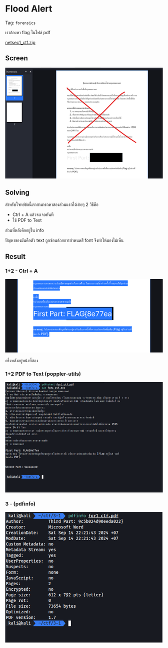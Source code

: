 # Flood Alert

Tag: `forensics`

เราต้องหา flag ในไฟล์ pdf

[netsec1_ctf.zip](./files/netsec1_ctf.zip)

## Screen

![3-1-1.png](./images/3-1-1.png)

## Solving

สำหรับโจทย์ข้อนี้เราสามารถหาสองส่วนแรกได้ง่ายๆ 2 วิธีคือ

- Ctrl + A แล้วจะเจอทันที
- ใช้ PDF to Text

ส่วนที่หลังคืออยู่ใน info

ปัญหาของมันคือตัว text ถูกซ่อนด้วยการกำหนดสี font จึงทำให้มองไม่เห็น

## Result

### 1+2 - Ctrl + A

![3-1-2.png](./images/3-1-2.png)

ครึ่งหลังอยู่หน้าที่สอง

### 1+2 PDF to Text (poppler-utils)

![3-1-3.png](./images/3-1-3.png)

### 3 - (pdfinfo)

![3-1-4.png](./images/3-1-4.png)
